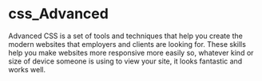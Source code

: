 # css_Advanced
Advanced CSS is a set of tools and techniques that help you create the modern websites that employers and clients are looking for. These skills help you make websites more responsive more easily so, whatever kind or size of device someone is using to view your site, it looks fantastic and works well.
